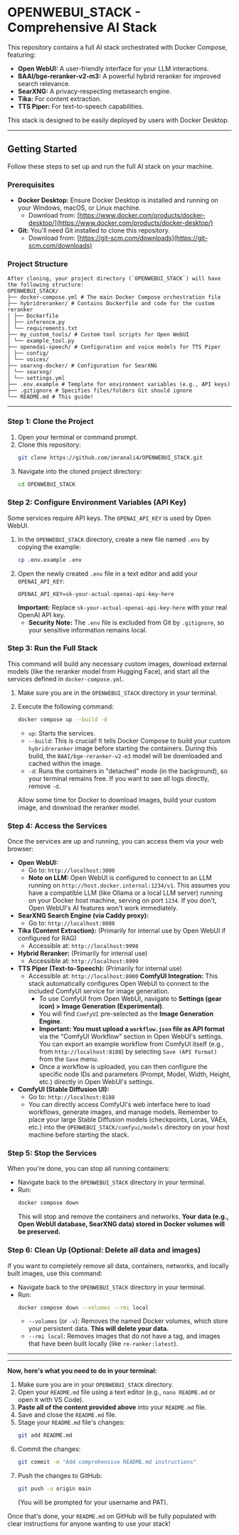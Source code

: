 # OPENWEBUI_STACK - Comprehensive AI Stack

This repository contains a full AI stack orchestrated with Docker Compose, featuring:
*   **Open WebUI:** A user-friendly interface for your LLM interactions.
*   **BAAI/bge-reranker-v2-m3:** A powerful hybrid reranker for improved search relevance.
*   **SearXNG:** A privacy-respecting metasearch engine.
*   **Tika:** For content extraction.
*   **TTS Piper:** For text-to-speech capabilities.

This stack is designed to be easily deployed by users with Docker Desktop.

---

## Getting Started

Follow these steps to set up and run the full AI stack on your machine.

### Prerequisites

*   **Docker Desktop:** Ensure Docker Desktop is installed and running on your Windows, macOS, or Linux machine.
    *   Download from: [https://www.docker.com/products/docker-desktop/](https://www.docker.com/products/docker-desktop/)
*   **Git:** You'll need Git installed to clone this repository.
    *   Download from: [https://git-scm.com/downloads](https://git-scm.com/downloads)

### Project Structure

```
After cloning, your project directory (`OPENWEBUI_STACK`) will have the following structure:
OPENWEBUI_STACK/ 
├── docker-compose.yml # The main Docker Compose orchestration file 
├── hybridreranker/ # Contains Dockerfile and code for the custom reranker 
│ ├── Dockerfile 
│ ├── inference.py 
│ └── requirements.txt 
├── my_custom_tools/ # Custom tool scripts for Open WebUI 
│ └── example_tool.py 
├── openedai-speech/ # Configuration and voice models for TTS Piper 
│ ├── config/ 
│ └── voices/ 
├── searxng-docker/ # Configuration for SearXNG 
│ └── searxng/ 
│ └── settings.yml 
├── .env.example # Template for environment variables (e.g., API keys) 
├── .gitignore # Specifies files/folders Git should ignore 
└── README.md # This guide!
```


---

### Step 1: Clone the Project

1.  Open your terminal or command prompt.
2.  Clone this repository:
    ```bash
    git clone https://github.com/imranali4/OPENWEBUI_STACK.git
    ```
3.  Navigate into the cloned project directory:
    ```bash
    cd OPENWEBUI_STACK
    ```

### Step 2: Configure Environment Variables (API Key)

Some services require API keys. The `OPENAI_API_KEY` is used by Open WebUI.

1.  In the `OPENWEBUI_STACK` directory, create a new file named `.env` by copying the example:
    ```bash
    cp .env.example .env
    ```
2.  Open the newly created `.env` file in a text editor and add your `OPENAI_API_KEY`:
    ```dotenv
    OPENAI_API_KEY=sk-your-actual-openai-api-key-here
    ```
    **Important:** Replace `sk-your-actual-openai-api-key-here` with your real OpenAI API key.
    *   **Security Note:** The `.env` file is excluded from Git by `.gitignore`, so your sensitive information remains local.

### Step 3: Run the Full Stack

This command will build any necessary custom images, download external models (like the reranker model from Hugging Face), and start all the services defined in `docker-compose.yml`.

1.  Make sure you are in the `OPENWEBUI_STACK` directory in your terminal.
2.  Execute the following command:
    ```bash
    docker compose up --build -d
    ```
    *   `up`: Starts the services.
    *   `--build`: This is crucial! It tells Docker Compose to build your custom `hybridreranker` image before starting the containers. During this build, the `BAAI/bge-reranker-v2-m3` model will be downloaded and cached within the image.
    *   `-d`: Runs the containers in "detached" mode (in the background), so your terminal remains free. If you want to see all logs directly, remove `-d`.

    Allow some time for Docker to download images, build your custom image, and download the reranker model.

### Step 4: Access the Services

Once the services are up and running, you can access them via your web browser:

*   **Open WebUI:**
    *   Go to: `http://localhost:3000`
    *   **Note on LLM:** Open WebUI is configured to connect to an LLM running on `http://host.docker.internal:1234/v1`. This assumes you have a compatible LLM (like Ollama or a local LLM server) running on your Docker host machine, serving on port `1234`. If you don't, Open WebUI's AI features won't work immediately.
*   **SearXNG Search Engine (via Caddy proxy):**
    *   Go to: `http://localhost:8080`
*   **Tika (Content Extraction):** (Primarily for internal use by Open WebUI if configured for RAG)
    *   Accessible at: `http://localhost:9998`
*   **Hybrid Reranker:** (Primarily for internal use)
    *   Accessible at: `http://localhost:8999`
*   **TTS Piper (Text-to-Speech):** (Primarily for internal use)
    *   Accessible at: `http://localhost:8000`
    **ComfyUI Integration:** This stack automatically configures Open WebUI to connect to the included ComfyUI service for image generation.
        *   To use ComfyUI from Open WebUI, navigate to **Settings (gear icon) > Image Generation (Experimental)**.
        *   You will find `ComfyUI` pre-selected as the **Image Generation Engine**.
        *   **Important: You must upload a `workflow.json` file as API format** via the "ComfyUI Workflow" section in Open WebUI's settings. You can export an example workflow from ComfyUI itself (e.g., from `http://localhost:8188`) by selecting `Save (API Format)` from the `Save` menu.
        *   Once a workflow is uploaded, you can then configure the specific node IDs and parameters (Prompt, Model, Width, Height, etc.) directly in Open WebUI's settings.
*   **ComfyUI (Stable Diffusion UI):**
    *   Go to: `http://localhost:8188`
    *   You can directly access ComfyUI's web interface here to load workflows, generate images, and manage models. Remember to place your large Stable Diffusion models (checkpoints, Loras, VAEs, etc.) into the `OPENWEBUI_STACK/comfyui/models` directory on your host machine before starting the stack.

### Step 5: Stop the Services

When you're done, you can stop all running containers:

*   Navigate back to the `OPENWEBUI_STACK` directory in your terminal.
*   Run:
    ```bash
    docker compose down
    ```
    This will stop and remove the containers and networks. **Your data (e.g., Open WebUI database, SearXNG data) stored in Docker volumes will be preserved.**

### Step 6: Clean Up (Optional: Delete all data and images)

If you want to completely remove all data, containers, networks, and locally built images, use this command:

*   Navigate back to the `OPENWEBUI_STACK` directory in your terminal.
*   Run:
    ```bash
    docker compose down --volumes --rmi local
    ```
    *   `--volumes` (or `-v`): Removes the named Docker volumes, which store your persistent data. **This will delete your data.**
    *   `--rmi local`: Removes images that do not have a tag, and images that have been built locally (like `re-ranker:latest`).

---

---

**Now, here's what you need to do in your terminal:**

1.  Make sure you are in your `OPENWEBUI_STACK` directory.
2.  Open your `README.md` file using a text editor (e.g., `nano README.md` or open it with VS Code).
3.  **Paste all of the content provided above** into your `README.md` file.
4.  Save and close the `README.md` file.
5.  Stage your `README.md` file's changes:
    ```bash
    git add README.md
    ```
6.  Commit the changes:
    ```bash
    git commit -m "Add comprehensive README.md instructions"
    ```
7.  Push the changes to GitHub:
    ```bash
    git push -u origin main
    ```
    (You will be prompted for your username and PAT).

Once that's done, your `README.md` on GitHub will be fully populated with clear instructions for anyone wanting to use your stack!